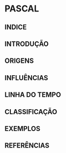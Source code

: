 # PASCAL

## INDICE
## INTRODUÇÃO
## ORIGENS
## INFLUÊNCIAS
## LINHA DO TEMPO
## CLASSIFICAÇÃO
## EXEMPLOS
## REFERÊNCIAS

